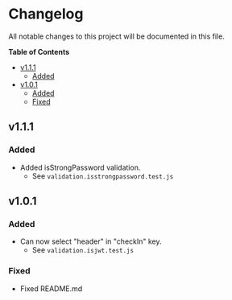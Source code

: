 # Changelog

All notable changes to this project will be documented in this file.

<!-- START doctoc generated TOC please keep comment here to allow auto update -->
<!-- DON'T EDIT THIS SECTION, INSTEAD RE-RUN doctoc TO UPDATE -->
**Table of Contents**

- [v1.1.1](#v111)
  - [Added](#added)
- [v1.0.1](#v101)
  - [Added](#added-1)
  - [Fixed](#fixed)

<!-- END doctoc generated TOC please keep comment here to allow auto update -->

## v1.1.1

### Added
- Added isStrongPassword validation.
  - See `validation.isstrongpassword.test.js`


## v1.0.1

### Added
- Can now select "header" in "checkIn" key.
  - See `validation.isjwt.test.js`

### Fixed
- Fixed README.md